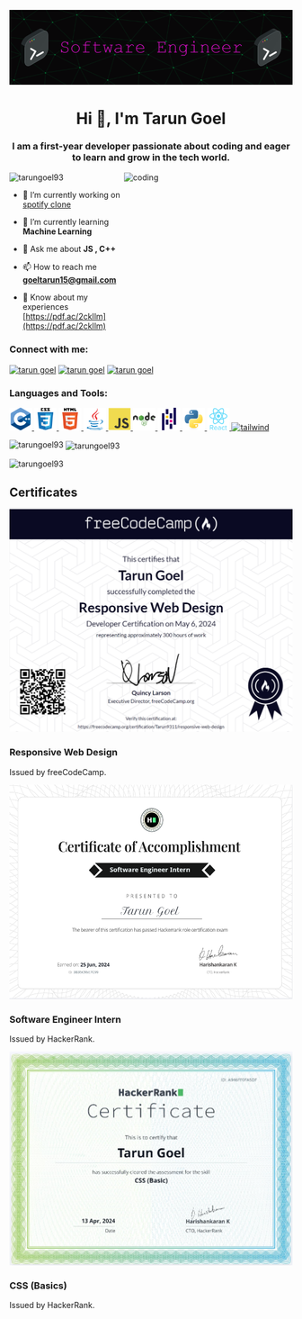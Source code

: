 ![logo](https://github.com/TarunGoel93/TarunGoel93/blob/main/github-header-image.png)


<h1 align="center">Hi 👋, I'm Tarun Goel</h1>
<h3 align="center">I am a first-year developer passionate about coding and eager to learn and grow in the tech world.</h3>

<img align="right" alt="coding" width=300 height=300 src="https://media1.tenor.com/m/cm-dS4ipBUMAAAAC/grok-chatgpt.gif">

<p align="left"> <img src="https://komarev.com/ghpvc/?username=tarungoel93&label=Profile%20views&color=0e75b6&style=flat" alt="tarungoel93" /> </p>

- 🔭 I’m currently working on [spotify clone](https://github.com/TarunGoel93/Spotify_Clone)

- 🌱 I’m currently learning **Machine Learning**

- 💬 Ask me about **JS , C++**

- 📫 How to reach me **goeltarun15@gmail.com**

- 📄 Know about my experiences [https://pdf.ac/2ckIlm](https://pdf.ac/2ckIlm)

<h3 align="left">Connect with me:</h3>
<p align="left">
<a href="https://linkedin.com/in/tarun goel" target="blank"><img align="center" src="https://raw.githubusercontent.com/rahuldkjain/github-profile-readme-generator/master/src/images/icons/Social/linked-in-alt.svg" alt="tarun goel" height="30" width="40" /></a>
<a href="https://www.hackerrank.com/tarun goel" target="blank"><img align="center" src="https://raw.githubusercontent.com/rahuldkjain/github-profile-readme-generator/master/src/images/icons/Social/hackerrank.svg" alt="tarun goel" height="30" width="40" /></a>
<a href="https://www.leetcode.com/tarun goel" target="blank"><img align="center" src="https://raw.githubusercontent.com/rahuldkjain/github-profile-readme-generator/master/src/images/icons/Social/leet-code.svg" alt="tarun goel" height="30" width="40" /></a>
</p>

<h3 align="left">Languages and Tools:</h3>
<p align="left"> <a href="https://www.w3schools.com/cpp/" target="_blank" rel="noreferrer"> <img src="https://raw.githubusercontent.com/devicons/devicon/master/icons/cplusplus/cplusplus-original.svg" alt="cplusplus" width="40" height="40"/> </a> <a href="https://www.w3schools.com/css/" target="_blank" rel="noreferrer"> <img src="https://raw.githubusercontent.com/devicons/devicon/master/icons/css3/css3-original-wordmark.svg" alt="css3" width="40" height="40"/> </a> <a href="https://www.w3.org/html/" target="_blank" rel="noreferrer"> <img src="https://raw.githubusercontent.com/devicons/devicon/master/icons/html5/html5-original-wordmark.svg" alt="html5" width="40" height="40"/> </a> <a href="https://www.java.com" target="_blank" rel="noreferrer"> <img src="https://raw.githubusercontent.com/devicons/devicon/master/icons/java/java-original.svg" alt="java" width="40" height="40"/> </a> <a href="https://developer.mozilla.org/en-US/docs/Web/JavaScript" target="_blank" rel="noreferrer"> <img src="https://raw.githubusercontent.com/devicons/devicon/master/icons/javascript/javascript-original.svg" alt="javascript" width="40" height="40"/> </a> <a href="https://nodejs.org" target="_blank" rel="noreferrer"> <img src="https://raw.githubusercontent.com/devicons/devicon/master/icons/nodejs/nodejs-original-wordmark.svg" alt="nodejs" width="40" height="40"/> </a> <a href="https://pandas.pydata.org/" target="_blank" rel="noreferrer"> <img src="https://raw.githubusercontent.com/devicons/devicon/2ae2a900d2f041da66e950e4d48052658d850630/icons/pandas/pandas-original.svg" alt="pandas" width="40" height="40"/> </a> <a href="https://www.python.org" target="_blank" rel="noreferrer"> <img src="https://raw.githubusercontent.com/devicons/devicon/master/icons/python/python-original.svg" alt="python" width="40" height="40"/> </a> <a href="https://reactjs.org/" target="_blank" rel="noreferrer"> <img src="https://raw.githubusercontent.com/devicons/devicon/master/icons/react/react-original-wordmark.svg" alt="react" width="40" height="40"/> </a> <a href="https://tailwindcss.com/" target="_blank" rel="noreferrer"> <img src="https://www.vectorlogo.zone/logos/tailwindcss/tailwindcss-icon.svg" alt="tailwind" width="40" height="40"/> </a> </p>

<p><img align="left" src="https://github-readme-stats.vercel.app/api/top-langs?username=tarungoel93&show_icons=true&locale=en&layout=compact" alt="tarungoel93" /></p>

<p>&nbsp;<img align="center" src="https://github-readme-stats.vercel.app/api?username=tarungoel93&show_icons=true&locale=en" alt="tarungoel93" /></p>

<p><img align="center" src="https://github-readme-streak-stats.herokuapp.com/?user=tarungoel93&" alt="tarungoel93" /></p>


<section class="bg-black py-10">
  <h2 class="text-white text-2xl font-bold text-left mb-8">Certificates</h2>
  <div class="certificates-container">
    <div class="certificate">
      <img src="https://github.com/TarunGoel93/TarunGoel93/blob/main/Responsive%20Web%20Design.png" alt="Data Science Professional Certificate" class="w-full">
      <div class="p-4">
        <h3 class="text-lg font-bold mb-2">Responsive Web Design</h3>
        <p class="text-sm text-gray-600">Issued by freeCodeCamp.</p>
      </div>
    </div>
    <div class="certificate">
      <img src="https://github.com/TarunGoel93/TarunGoel93/blob/main/Software%20Intern.png" alt="Machine Learning Certification" class="w-full">
      <div class="p-4">
        <h3 class="text-lg font-bold mb-2">Software Engineer Intern</h3>
        <p class="text-sm text-gray-600">Issued by HackerRank.</p>
      </div>
    </div>
    <div class="certificate">
      <img src="https://github.com/TarunGoel93/TarunGoel93/blob/main/CSS%20Basics.png" alt="Deep Learning Specialization" class="w-full">
      <div class="p-4">
        <h3 class="text-lg font-bold mb-2">CSS (Basics)</h3>
        <p class="text-sm text-gray-600">Issued by HackerRank.</p>
      </div>
    </div>


  </div>
</section>
